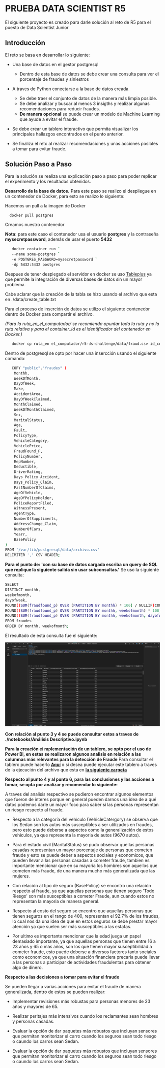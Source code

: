 # PRUEBA DATA SCIENTIST R5

El siguiente proyecto es creado para darle solución al reto de R5 para el puesto de  Data Scientist Junior


## Introducción
El reto se basa en desarrollar lo siguiente:
 - Una base de datos en el gestor postgresql
    - Dentro de esta base de datos se debe crear una consulta para ver el porcentaje de fraudes y siniestros 
- A traves de Python conectarse a la base de datos creada.
    - Se debe traer el conjunto de datos de la manera más limpia posible.
    - Se debe analizar y buscar al menos 3 insigths y realizar algunas recomendaciones para reducir fraudes.
    - **De manera opcional** se puede crear un modelo de Machine Learning que ayude a evitar el fraude.

- Se debe crear un tablero interactivo que permita visualizar los principales hallazgos encontrados en el punto anterior.

- Se finaliza el reto al realizar recomendaciones y unas acciones posibles a tomar para evitar fraude.

## Solución Paso a Paso
Para la solución se realiza una explicación paso a paso para poder replicar el experimento y los resultados obtenidos.

**Desarrollo de la base de datos.**
Para este paso se realizo el despliegue en un contenedor de Docker, para esto se realizo lo siguiente:

Hacemos un pull a la imagen de Docker
```bash
  docker pull postgres
```

Creamos nuestro contenedor

**Nota:** para este caso el contenedor usa el usuario **postgres** y la contraseña **mysecretpassword**, además de usar el puerto **5432**
```bash
   docker container run `
   --name some-postgres `
   -e POSTGRES_PASSWORD=mysecretpassword `
   -dp 5432:5432 postgres
```

Despues de tener desplegado el servidor en docker se uso [Tableplus](https://tableplus.com) ya que permite la integración de diversas bases de datos sin un mayor problema.

Cabe aclarar que la creación de la tabla se hizo usando el archivo que esta en ./data/create_table.txt

Para el proceso de inserción de datos se utilizo el siguiente contenedor dentro de Docker para compartir el archivo.

_(Para la ruta_en_el_computador/ se recomienda apuntar toda la ruta y no la ruta relativa y para el container_id es el identificador del contenedor en Docker.)_

```bash
   docker cp ruta_en el_computador/r5-ds-challenge/data/fraud.csv id_container:/var/lib/postgresql/data/archivo.csv
```

Dentro de postgresql se opto por hacer una insercción usando el siguiente comando:

```bash
   COPY "public"."fraudes" (
    Monthh,
    WeekOfMonth,
    DayOfWeek,
    Make,
    AccidentArea,
    DayOfWeekClaimed,
    MonthClaimed,
    WeekOfMonthClaimed,
    Sex,
    MaritalStatus,
    Age,
    Fault,
    PolicyType,
    VehicleCategory,
    VehiclePrice,
    FraudFound_P,
    PolicyNumber,
    RepNumber,
    Deductible,
    DriverRating,
    Days_Policy_Accident,
    Days_Policy_Claim,
    PastNumberOfClaims,
    AgeOfVehicle,
    AgeOfPolicyHolder,
    PoliceReportFiled,
    WitnessPresent,
    AgentType,
    NumberOfSuppliments,
    AddressChange_Claim,
    NumberOfCars,
    Yearr,
    BasePolicy
)
FROM '/var/lib/postgresql/data/archivo.csv' 
DELIMITER ',' CSV HEADER;
```


**Para el punto de: 'con su base de datos cargada escriba un query de SQL que replique la siguiente salida sin usar subconsultas.'**
Se uso la siguiente consulta:
```bash
SELECT
DISTINCT monthh,
weekofmonth,
dayofweek,
ROUND((SUM(fraudfound_p) OVER (PARTITION BY monthh) * 100) / NULLIF(COUNT(fraudfound_p) OVER (PARTITION BY monthh), 0.0),2) AS percentage_fraud_month,
ROUND((SUM(fraudfound_p) OVER (PARTITION BY monthh, weekofmonth) * 100) / NULLIF(COUNT(fraudfound_p) OVER (PARTITION BY monthh, weekofmonth), 0.0),2) AS percentage_fraud_month_week,
ROUND((SUM(fraudfound_p) OVER (PARTITION BY monthh, weekofmonth, dayofweek) * 100) / NULLIF(COUNT(fraudfound_p) OVER (PARTITION BY monthh, weekofmonth, dayofweek), 0.0),2) AS percentage_fraud_month_week_day
FROM fraudes
ORDER BY monthh, weekofmonth;
```

El resultado de esta consulta fue el siguiente:

<img src="/data/salida_obtenida.png" alt="Resultado de la consulta SQL">



**Con relación al punto 3 y 4 se puede consultar estos a traves de ./notebooks/Análisis Descriptivo.ipynb**


**Para la creación ei mplementación de un tablero, se opto por el uso de Power BI, en estas se realizaron algunos analisis en relación a las columnas más relevantes para la detección de Fraude**
Para consultar el tablero  puede hacerlo [**Aquí**](https://app.powerbi.com/view?r=eyJrIjoiMWQ0YjViOTUtODAzZC00MjM5LWFiMTEtYmQxZDhkMjExZWRjIiwidCI6IjA3ZGE2N2EwLTFmNDMtNGU4Yy05NzdmLTVmODhiNjQ3MGVlNiIsImMiOjR9) o si desea puede ejecutar este tablero a traves de la ejecución del archivo que esta en [**la siguiente carpeta**](./data/data_tablero_powerbi.pbix)


**Respecto al punto 4 y al punto 6, para las conclusiones y las acciones a tomar, se opta por analizar y recomendar lo siguiente:**

A traves del analisis respectivo se pudieron encontrar algunos elementos que fueron de interes porque en general pueden darnos una idea de a qué datos podemos darle un mayor foco para saber si las personas representan un riesgo respecto al fraude.

- Respecto a la categoría del vehículo (VehicleCatergory) se observa que los Sedan son los autos más susceptibles a ser utilizados en fraudes, pero esto puede deberse a aspectos como la generalización de estos vehiculos, ya que representa la mayoria de autos (9670 autos).

- Para el estado civil (MaritalStatus) se pudo observar que las personas casadas representan un mayor porcentaje de personas que cometen fraude y esto se puede deber a aspectos sociales y economicos, que pueden llevar a las personas casadas a cometer fraude, tambien es importante mencionar que en su mayoria los hombres son aquellos que cometen más fraude, de una manera mucho más generalizada que las mujeres.

- Con relación al tipo de seguro (BasePolicy) se encontro una relación respecto al fraude, ya que aquellas personas que tienen seguro 'Todo Riesgo' son más susceptibles a cometer Fraude, aun cuando estos no representan la mayoria de manera general.

- Respecto al costo del seguro se encontro que aquellas personas que tienen seguros en el rango de 400, representan el 92.7% de los fraudes, lo cual nos da una idea de que en estos seguros se debe prestar mayor atención ya que suelen ser más susceptibles a las estafas.

- Por ultimo es importante mencionar que la edad juega un papel demasiado importante, ya que aquellas personas que tienen entre 16 a 23 años y 65 o más años, son los que tienen mayor susceptibilidad a cometer fraude, esto puede deberse a diversos factores tanto sociales como economicos, ya que una situación financiera precaria puede llevar a las personas a participar de actividades fraudulentas para obtener algo de dinero.


**Respecto a las decisiones a tomar para evitar el fraude**

Se pueden llegar a varias acciones para evitar el fraude de manera generalizada, dentro de estos se pueden realizar:

- Implementar revisiones más robustas para personas menores de 23 años y mayores de 65.
- Realizar peritajes más intensivos cuando los reclamantes sean hombres y personas casadas.

- Evaluar la opción de dar paquetes más robustos que incluyan sensores que permitan monitorizar el carro cuando los seguros sean todo riesgo o caundo los carros sean Sedan.

- Evaluar la opción de dar paquetes más robustos que incluyan sensores que permitan monitorizar el carro cuando los seguros sean todo riesgo o caundo los carros sean Sedan.
